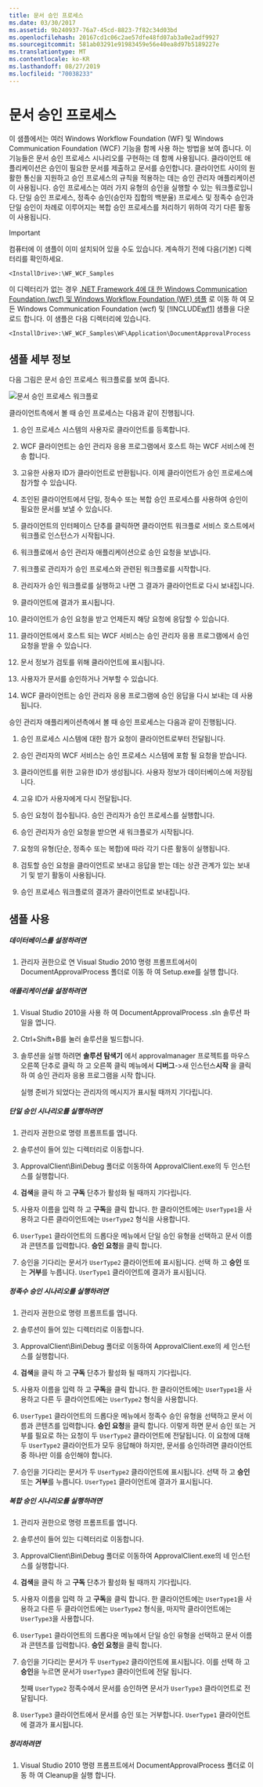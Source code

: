 ```yaml
---
title: 문서 승인 프로세스
ms.date: 03/30/2017
ms.assetid: 9b240937-76a7-45cd-8823-7f82c34d03bd
ms.openlocfilehash: 20167cd1c06c2ae57dfe48fd07ab3a0e2adf9927
ms.sourcegitcommit: 581ab03291e91983459e56e40ea8d97b5189227e
ms.translationtype: MT
ms.contentlocale: ko-KR
ms.lasthandoff: 08/27/2019
ms.locfileid: "70038233"
---
```

# <a name="document-approval-process"></a>문서 승인 프로세스

이 샘플에서는 여러 Windows Workflow Foundation (WF) 및 Windows Communication Foundation (WCF) 기능을 함께 사용 하는 방법을 보여 줍니다. 이 기능들은 문서 승인 프로세스 시나리오를 구현하는 데 함께 사용됩니다. 클라이언트 애플리케이션은 승인이 필요한 문서를 제출하고 문서를 승인합니다. 클라이언트 사이의 원활한 통신을 지원하고 승인 프로세스의 규칙을 적용하는 데는 승인 관리자 애플리케이션이 사용됩니다. 승인 프로세스는 여러 가지 유형의 승인을 실행할 수 있는 워크플로입니다. 단일 승인 프로세스, 정족수 승인(승인자 집합의 백분율) 프로세스 및 정족수 승인과 단일 승인이 차례로 이루어지는 복합 승인 프로세스를 처리하기 위하여 각기 다른 활동이 사용됩니다.

> [!IMPORTANT]
> 컴퓨터에 이 샘플이 이미 설치되어 있을 수도 있습니다. 계속하기 전에 다음(기본) 디렉터리를 확인하세요.
>
> `<InstallDrive>:\WF_WCF_Samples`
>
> 이 디렉터리가 없는 경우 [.NET Framework 4에 대 한 Windows Communication Foundation (wcf) 및 Windows Workflow Foundation (WF) 샘플](https://go.microsoft.com/fwlink/?LinkId=150780) 로 이동 하 여 모든 Windows Communication Foundation (wcf) 및 [!INCLUDE[wf1](../../../../includes/wf1-md.md)] 샘플을 다운로드 합니다. 이 샘플은 다음 디렉터리에 있습니다.
>
> `<InstallDrive>:\WF_WCF_Samples\WF\Application\DocumentApprovalProcess`

## <a name="sample-details"></a>샘플 세부 정보

다음 그림은 문서 승인 프로세스 워크플로를 보여 줍니다.

![문서 승인 프로세스 워크플로](./media/document-approval-process/document-approval-process.jpg)

클라이언트측에서 볼 때 승인 프로세스는 다음과 같이 진행됩니다.

1. 승인 프로세스 시스템의 사용자로 클라이언트를 등록합니다.

2. WCF 클라이언트는 승인 관리자 응용 프로그램에서 호스트 하는 WCF 서비스에 전송 합니다.

3. 고유한 사용자 ID가 클라이언트로 반환됩니다. 이제 클라이언트가 승인 프로세스에 참가할 수 있습니다.

4. 조인된 클라이언트에서 단일, 정속수 또는 복합 승인 프로세스를 사용하여 승인이 필요한 문서를 보낼 수 있습니다.

5. 클라이언트의 인터페이스 단추를 클릭하면 클라이언트 워크플로 서비스 호스트에서 워크플로 인스턴스가 시작됩니다.

6. 워크플로에서 승인 관리자 애플리케이션으로 승인 요청을 보냅니다.

7. 워크플로 관리자가 승인 프로세스와 관련된 워크플로를 시작합니다.

8. 관리자가 승인 워크플로를 실행하고 나면 그 결과가 클라이언트로 다시 보내집니다.

9. 클라이언트에 결과가 표시됩니다.

10. 클라이언트가 승인 요청을 받고 언제든지 해당 요청에 응답할 수 있습니다.

11. 클라이언트에서 호스트 되는 WCF 서비스는 승인 관리자 응용 프로그램에서 승인 요청을 받을 수 있습니다.

12. 문서 정보가 검토를 위해 클라이언트에 표시됩니다.

13. 사용자가 문서를 승인하거나 거부할 수 있습니다.

14. WCF 클라이언트는 승인 관리자 응용 프로그램에 승인 응답을 다시 보내는 데 사용 됩니다.

승인 관리자 애플리케이션측에서 볼 때 승인 프로세스는 다음과 같이 진행됩니다.

1. 승인 프로세스 시스템에 대한 참가 요청이 클라이언트로부터 전달됩니다.

2. 승인 관리자의 WCF 서비스는 승인 프로세스 시스템에 포함 될 요청을 받습니다.

3. 클라이언트를 위한 고유한 ID가 생성됩니다. 사용자 정보가 데이터베이스에 저장됩니다.

4. 고유 ID가 사용자에게 다시 전달됩니다.

5. 승인 요청이 접수됩니다. 승인 관리자가 승인 프로세스를 실행합니다.

6. 승인 관리자가 승인 요청을 받으면 새 워크플로가 시작됩니다.

7. 요청의 유형(단순, 정족수 또는 복합)에 따라 각기 다른 활동이 실행됩니다.

8. 검토할 승인 요청을 클라이언트로 보내고 응답을 받는 데는 상관 관계가 있는 보내기 및 받기 활동이 사용됩니다.

9. 승인 프로세스 워크플로의 결과가 클라이언트로 보내집니다.

## <a name="using-the-sample"></a>샘플 사용

##### <a name="to-set-up-the-database"></a>데이터베이스를 설정하려면

1. 관리자 권한으로 연 Visual Studio 2010 명령 프롬프트에서이 DocumentApprovalProcess 폴더로 이동 하 여 Setup.exe를 실행 합니다.

##### <a name="to-set-up-the-application"></a>애플리케이션을 설정하려면

1. Visual Studio 2010을 사용 하 여 DocumentApprovalProcess .sln 솔루션 파일을 엽니다.

2. Ctrl+Shift+B를 눌러 솔루션을 빌드합니다.

3. 솔루션을 실행 하려면 **솔루션 탐색기** 에서 approvalmanager 프로젝트를 마우스 오른쪽 단추로 클릭 하 고 오른쪽 클릭 메뉴에서 **디버그**->새 인스턴스**시작** 을 클릭 하 여 승인 관리자 응용 프로그램을 시작 합니다.

    실행 준비가 되었다는 관리자의 메시지가 표시될 때까지 기다립니다.

##### <a name="to-run-the-single-approval-scenario"></a>단일 승인 시나리오를 실행하려면

1. 관리자 권한으로 명령 프롬프트를 엽니다.

2. 솔루션이 들어 있는 디렉터리로 이동합니다.

3. ApprovalClient\Bin\Debug 폴더로 이동하여 ApprovalClient.exe의 두 인스턴스를 실행합니다.

4. **검색**을 클릭 하 고 **구독** 단추가 활성화 될 때까지 기다립니다.

5. 사용자 이름을 입력 하 고 **구독**을 클릭 합니다. 한 클라이언트에는 `UserType1`을 사용하고 다른 클라이언트에는 `UserType2` 형식을 사용합니다.

6. `UserType1` 클라이언트의 드롭다운 메뉴에서 단일 승인 유형을 선택하고 문서 이름과 콘텐츠를 입력합니다. **승인 요청**을 클릭 합니다.

7. 승인을 기다리는 문서가 `UserType2` 클라이언트에 표시됩니다. 선택 하 고 **승인** 또는 **거부**를 누릅니다. `UserType1` 클라이언트에 결과가 표시됩니다.

##### <a name="to-run-the-quorum-approval-scenario"></a>정족수 승인 시나리오를 실행하려면

1. 관리자 권한으로 명령 프롬프트를 엽니다.

2. 솔루션이 들어 있는 디렉터리로 이동합니다.

3. ApprovalClient\Bin\Debug 폴더로 이동하여 ApprovalClient.exe의 세 인스턴스를 실행합니다.

4. **검색**을 클릭 하 고 **구독** 단추가 활성화 될 때까지 기다립니다.

5. 사용자 이름을 입력 하 고 **구독**을 클릭 합니다. 한 클라이언트에는 `UserType1`을 사용하고 다른 두 클라이언트에는 `UserType2` 형식을 사용합니다.

6. `UserType1` 클라이언트의 드롭다운 메뉴에서 정족수 승인 유형을 선택하고 문서 이름과 콘텐츠를 입력합니다. **승인 요청**을 클릭 합니다. 이렇게 하면 문서 승인 또는 거부를 필요로 하는 요청이 두 `UserType2` 클라이언트에 전달됩니다. 이 요청에 대해 두 `UserType2` 클라이언트가 모두 응답해야 하지만, 문서를 승인하려면 클라이언트 중 하나만 이를 승인해야 합니다.

7. 승인을 기다리는 문서가 두 `UserType2` 클라이언트에 표시됩니다. 선택 하 고 **승인** 또는 **거부**를 누릅니다. `UserType1` 클라이언트에 결과가 표시됩니다.

##### <a name="to-run-the-complex-approval-scenario"></a>복합 승인 시나리오를 실행하려면

1. 관리자 권한으로 명령 프롬프트를 엽니다.

2. 솔루션이 들어 있는 디렉터리로 이동합니다.

3. ApprovalClient\Bin\Debug 폴더로 이동하여 ApprovalClient.exe의 네 인스턴스를 실행합니다.

4. **검색**을 클릭 하 고 **구독** 단추가 활성화 될 때까지 기다립니다.

5. 사용자 이름을 입력 하 고 **구독**을 클릭 합니다. 한 클라이언트에는 `UserType1`을 사용하고 다른 두 클라이언트에는 `UserType2` 형식을, 마지막 클라이언트에는 `UserType3`을 사용합니다.

6. `UserType1` 클라이언트의 드롭다운 메뉴에서 단일 승인 유형을 선택하고 문서 이름과 콘텐츠를 입력합니다. **승인 요청**을 클릭 합니다.

7. 승인을 기다리는 문서가 두 `UserType2` 클라이언트에 표시됩니다. 이를 선택 하 고 **승인**을 누르면 문서가 `UserType3` 클라이언트에 전달 됩니다.

    첫째 `UserType2` 정족수에서 문서를 승인하면 문서가 `UserType3` 클라이언트로 전달됩니다.

8. `UserType3` 클라이언트에서 문서를 승인 또는 거부합니다. `UserType1` 클라이언트에 결과가 표시됩니다.

##### <a name="to-clean-up"></a>정리하려면

1. Visual Studio 2010 명령 프롬프트에서 DocumentApprovalProcess 폴더로 이동 하 여 Cleanup을 실행 합니다.
